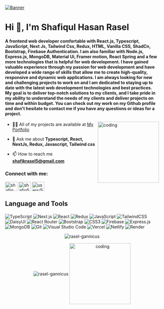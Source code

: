 [![Banner](https://user-images.githubusercontent.com/74038190/241765440-80728820-e06b-4f96-9c9e-9df46f0cc0a5.gif)](https://shafiq-russell.vercel.app/)
<h1>Hi 👋, I'm Shafiqul Hasan Rasel</h1>
<h4>A frontend web developer comfortable with React.js, Typescript, JavaScript, Next Js, Tailwind Css, Redux, HTML, Vanilla CSS, ShadCn, Bootstrap, Firebase Authentication. I am also familiar with Node.js, Express.js, MongoDB, Material Ui, Framer motion, React Spring and a few more technologies that is helpful for web development. I have gained valuable experience through my passion for web development and have developed a wide range of skills that allow me to create high-quality, responsive and dynamic web applications. I am always looking for new and challenging projects to work on and I am dedicated to staying up to date with the latest web development technologies and best practices. My goal is to deliver top-notch solutions to my clients, and I take pride in my ability to understand the needs of my clients and deliver projects on time and within budget. You can check out my work on my Github profile and don't hesitate to contact me if you have any questions or ideas for a project.</h4>

<img align="right" alt="coding" width="200" src="https://i.giphy.com/media/v1.Y2lkPTc5MGI3NjExaDI3eHV4bzk1amFwOHJsaGRtdWxvMjQ5OGF5eHNlb3Nncnh4d2M4dCZlcD12MV9pbnRlcm5hbF9naWZfYnlfaWQmY3Q9cw/jdPMeyv9rn0hZHh8n9/giphy.gif">


- 👨‍💻 All of my projects are available at [My Portfolio](https://shafiq-russell.vercel.app/)

- 💬 Ask me about **Typescript, React, NextJs, Redux, Javascript, Tailwind css**

- 📫 How to reach me **shafikrasel5@gmail.com**


<h3 align="left">Connect with me:</h3>
<p align="left">
<a href="https://twitter.com/shafiq_russell" target="blank"><img align="center" src="https://raw.githubusercontent.com/rahuldkjain/github-profile-readme-generator/master/src/images/icons/Social/twitter.svg" alt="shafiq_russell" height="30" width="40" /></a>
<a href="https://linkedin.com/in/shafiq5russell" target="blank"><img align="center" src="https://raw.githubusercontent.com/rahuldkjain/github-profile-readme-generator/master/src/images/icons/Social/linked-in-alt.svg" alt="shafiq5russell" height="30" width="40" /></a>
<a href="https://stackoverflow.com/users/5861485/shafiqul-hasan-russell" target="blank"><img align="center" src="https://raw.githubusercontent.com/rahuldkjain/github-profile-readme-generator/master/src/images/icons/Social/stack-overflow.svg" alt="users/5861485/shafiqul-hasan-russell" height="30" width="40" /></a>
</p>



## <p>Language and Tools </p> 

![TypeScript](https://img.shields.io/badge/typescript-%23007ACC.svg?style=for-the-badge&logo=typescript&logoColor=white)
![Next.js](https://img.shields.io/badge/Next.js-black?style=for-the-badge&logo=next.js&logoColor=white)
![React](https://img.shields.io/badge/react-%2320232a.svg?style=for-the-badge&logo=react&logoColor=%2361DAFB)
![Redux](https://img.shields.io/badge/redux-%23593d88.svg?style=for-the-badge&logo=redux&logoColor=white)
![JavaScript](https://img.shields.io/badge/javascript-%23323330.svg?style=for-the-badge&logo=javascript&logoColor=%23F7DF1E)
![TailwindCSS](https://img.shields.io/badge/tailwindcss-%2338B2AC.svg?style=for-the-badge&logo=tailwind-css&logoColor=white)
![DaisyUI](https://img.shields.io/badge/daisyui-5A0EF8?style=for-the-badge&logo=daisyui&logoColor=white)
![React Router](https://img.shields.io/badge/React_Router-CA4245?style=for-the-badge&logo=react-router&logoColor=white)
![Bootstrap](https://img.shields.io/badge/bootstrap-%23563D7C.svg?style=for-the-badge&logo=bootstrap&logoColor=white)
![CSS3](https://img.shields.io/badge/css3-%231572B6.svg?style=for-the-badge&logo=css3&logoColor=white)
![Firebase](https://img.shields.io/badge/firebase-%23039BE5.svg?style=for-the-badge&logo=firebase)
![Express.js](https://img.shields.io/badge/express.js-%23404d59.svg?style=for-the-badge&logo=express&logoColor=%2361DAFB)
![MongoDB](https://img.shields.io/badge/MongoDB-%234ea94b.svg?style=for-the-badge&logo=mongodb&logoColor=white)
![Git](https://img.shields.io/badge/git-%23F05033.svg?style=for-the-badge&logo=git&logoColor=white)
![Visual Studio Code](https://img.shields.io/badge/Visual%20Studio%20Code-0078d7.svg?style=for-the-badge&logo=visual-studio-code&logoColor=white)
![Vercel](https://img.shields.io/badge/vercel-%23000000.svg?style=for-the-badge&logo=vercel&logoColor=white)
![Netlify](https://img.shields.io/badge/netlify-%23000000.svg?style=for-the-badge&logo=netlify&logoColor=#00C7B7)
![Render](https://img.shields.io/badge/Render-%46E3B7.svg?style=for-the-badge&logo=render&logoColor=white)



<!-- <p><img align="left" src="https://github-readme-stats.vercel.app/api/top-langs?username=rasel-gannicus&show_icons=true&locale=en&layout=compact" alt="rasel-gannicus" /></p>




<p>&nbsp;<img align="center" src="https://github-readme-stats.vercel.app/api?username=rasel-gannicus&show_icons=true&locale=en" alt="rasel-gannicus" /></p> -->

<p align="center"><img align="center" src="https://github-readme-streak-stats.herokuapp.com/?user=rasel-gannicus&theme=tokyonight" alt="rasel-gannicus" /></p>
<p align="center"><img align="center" src="http://github-profile-summary-cards.vercel.app/api/cards/most-commit-language?username=rasel-gannicus&theme=tokyonight" alt="rasel-gannicus" />
<img align="center" alt="coding" width="200" src="https://i.giphy.com/media/v1.Y2lkPTc5MGI3NjExamN1ZDN2cTZrbWRtaGNsNG9zeDJjMWxrN3IxdWMyOHUxaXpjcjM5eSZlcD12MV9pbnRlcm5hbF9naWZfYnlfaWQmY3Q9cw/jRf5fsn8G6YaogAWxn/giphy.gif">
</p> 


